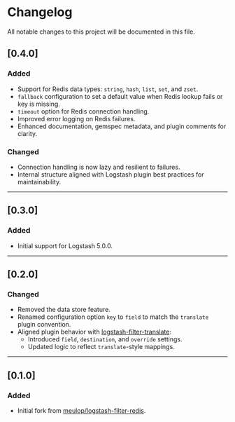 # Changelog

All notable changes to this project will be documented in this file.

## [0.4.0]
### Added
- Support for Redis data types: `string`, `hash`, `list`, `set`, and `zset`.
- `fallback` configuration to set a default value when Redis lookup fails or key is missing.
- `timeout` option for Redis connection handling.
- Improved error logging on Redis failures.
- Enhanced documentation, gemspec metadata, and plugin comments for clarity.

### Changed
- Connection handling is now lazy and resilient to failures.
- Internal structure aligned with Logstash plugin best practices for maintainability.

---

## [0.3.0]
### Added
- Initial support for Logstash 5.0.0.

---

## [0.2.0]
### Changed
- Removed the data store feature.
- Renamed configuration option `key` to `field` to match the `translate` plugin convention.
- Aligned plugin behavior with [logstash-filter-translate](https://github.com/logstash-plugins/logstash-filter-translate):
  - Introduced `field`, `destination`, and `override` settings.
  - Updated logic to reflect `translate`-style mappings.

---

## [0.1.0]
### Added
- Initial fork from [meulop/logstash-filter-redis](https://github.com/meulop/logstash-filter-redis).
